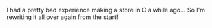 I had a pretty bad experience making a store in C a while ago...
So I'm rewriting it all over again from the start!
